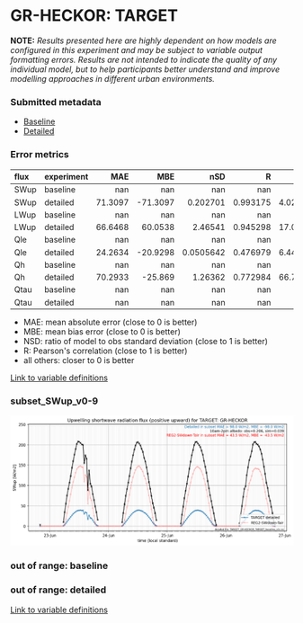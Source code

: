 # GR-HECKOR: TARGET

**NOTE:** *Results presented here are highly dependent on how models are configured in this experiment and may be subject to variable output formatting errors. Results are not intended to indicate the quality of any individual model, but to help participants better understand and improve modelling approaches in different urban environments.*

### Submitted metadata

- [Baseline](TARGET_GR-HECKOR_baseline_attrs.md)
- [Detailed](TARGET_GR-HECKOR_detailed_attrs.md)

### Error metrics

| flux   | experiment   |      MAE |      MBE |         nSD |          R |       5th |     95th |     RMSE |      cRMSE |     AMBE |      1-nSD |          1-R |   nSkewness |   nKurtosis |    Overlap |
|:-------|:-------------|---------:|---------:|------------:|-----------:|----------:|---------:|---------:|-----------:|---------:|-----------:|-------------:|------------:|------------:|-----------:|
| SWup   | baseline     | nan      | nan      | nan         | nan        | nan       | nan      | nan      | nan        | nan      | nan        | nan          |  nan        | nan         | nan        |
| SWup   | detailed     |  71.3097 | -71.3097 |   0.202701  |   0.993175 |   4.02407 | 152.793  |  86.5396 |   0.799032 |  71.3097 |   0.797299 |   0.00682469 |    0.210954 |   0.0617629 |   0.170882 |
| LWup   | baseline     | nan      | nan      | nan         | nan        | nan       | nan      | nan      | nan        | nan      | nan        | nan          |  nan        | nan         | nan        |
| LWup   | detailed     |  66.6468 |  60.0538 |   2.46541   |   0.945298 |  17.0641  | 197.052  |  90.6161 |   1.55472  |  60.0538 |   1.46541  |   0.0547016  |    0.60697  |   0.399376  |   0.341755 |
| Qle    | baseline     | nan      | nan      | nan         | nan        | nan       | nan      | nan      | nan        | nan      | nan        | nan          |  nan        | nan         | nan        |
| Qle    | detailed     |  24.2634 | -20.9298 |   0.0505642 |   0.476979 |   6.44796 |  80.0602 |  40.4409 |   0.976893 |  20.9298 |   0.949436 |   0.523021   |    0.57545  |   0.965756  |   0.500708 |
| Qh     | baseline     | nan      | nan      | nan         | nan        | nan       | nan      | nan      | nan        | nan      | nan        | nan          |  nan        | nan         | nan        |
| Qh     | detailed     |  70.2933 | -25.869  |   1.26362   |   0.772984 |  66.7665  |  11.9342 |  88.7578 |   0.802006 |  25.869  |   0.263616 |   0.227016   |    0.320965 |   1.7694    |   0.451993 |
| Qtau   | baseline     | nan      | nan      | nan         | nan        | nan       | nan      | nan      | nan        | nan      | nan        | nan          |  nan        | nan         | nan        |
| Qtau   | detailed     | nan      | nan      | nan         | nan        | nan       | nan      | nan      | nan        | nan      | nan        | nan          |  nan        | nan         | nan        |

 - MAE: mean absolute error (close to 0 is better)
 - MBE: mean bias error (close to 0 is better)
 - NSD: ratio of model to obs standard deviation (close to 1 is better)
 - R: Pearson's correlation (close to 1 is better)
 - all others: closer to 0 is better

[Link to variable definitions](../modelattrs/variable_definitions.md)

### <a name="subset_swup_v0-9"></a>subset_SWup_v0-9
[![TARGET_GR-HECKOR_subset_SWup_v0-9.png](TARGET_GR-HECKOR_subset_SWup_v0-9.png)](TARGET_GR-HECKOR_subset_SWup_v0-9.png)

### out of range: baseline


### out of range: detailed



[Link to variable definitions](../modelattrs/variable_definitions.md)

